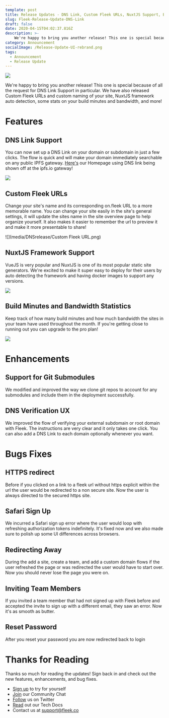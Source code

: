 ```yaml
---
template: post
title: Release Updates - DNS Link, Custom Fleek URLs, NuxtJS Support, Build and Bandwidth Stats and more!
slug: Fleek-Release-Update-DNS-Link
draft: false
date: 2020-04-15T04:02:37.816Z
description: >-
    We're happy to bring you another release! This one is special because of all the request for DNS Link Support in particular. We have also released Custom Fleek URLs and custom naming of your site, NuxtJS framework auto detection, some stats on your build minutes and bandwidth, and more!
category: Announcement
socialImage: /Release-Update-UI-rebrand.png
tags:
  - Announcement
  - Release Update
---
```


![](Release-Update-UI-rebrand.png)

We're happy to bring you another release! This one is special because of all the request for DNS Link Support in particular. We have also released Custom Fleek URLs and custom naming of your site, NuxtJS framework auto detection, some stats on your build minutes and bandwidth, and more!

# Features

## DNS Link Support

You can now set up a DNS Link on your domain or subdomain in just a few clicks. The flow is quick and will make your domain immediately searchable on any public IPFS gateway. [Here's](https://ipfs.io/ipns/fleek.co/) our Homepage using DNS link being shown off at the ipfs.io gateway!

![](media/DNSrelease/DNS.png)

## Custom Fleek URLs

Change your site's name and its corresponding on.fleek URL to a more memorable name. You can change your site easily in the site's general settings, it will update the sites name in the site overview page to help organize yourself. It also makes it easier to remember the url to preview it and make it more presentable to share!

![](media/DNSrelease/Custom Fleek URL.png)

## NuxtJS Framework Support

VueJS is very popular and NuxtJS is one of its most popular static site generators. We're excited to make it super easy to deploy for their users by auto detecting the framework and having docker images to support any versions.

![](media/DNSrelease/Nuxt.png)

## Build Minutes and Bandwidth Statistics 

Keep track of how many build minutes and how much bandwidth the sites in your team have used throughout the month. If you're getting close to running out you can upgrade to the pro plan!

![](media/DNSrelease/BuildBandwidth.png)

# Enhancements 


## Support for Git Submodules

We modified and improved the way we clone git repos to account for any submodules and include them in the deployment successfully.

## DNS Verification UX

We improved the flow of verifying your external subdomain or root domain with Fleek. The instructions are very clear and it only takes one click. You can also add a DNS Link to each domain optionally whenever you want.


# Bugs Fixes

## HTTPS redirect

Before if you clicked on a link to a fleek url without https explicit within the url the user would be redirected to a non secure site. Now the user is always directed to the secured https site.

## Safari Sign Up

We incurred a Safari sign up error where the user would loop with refreshing authorization tokens indefinitely. It's fixed now and we also made sure to polish up some UI differences across browsers.

## Redirecting Away

During the add a site, create a team, and add a custom domain flows if the user refreshed the page or was redirected the user would have to start over. Now you should never lose the page you were on.

## Inviting Team Members

If you invited a team member that had not signed up with Fleek before and accepted the invite to sign up with a different email, they saw an error. Now it's as smooth as butter. 

## Reset Password 

After you reset your password you are now redirected back to login 


# Thanks for Reading

Thanks so much for reading the updates! Sign back in and check out the new features, enhancements, and bug fixes.

* [Sign up](https://app.fleek.co) to try for yourself
* [Join](https://join.slack.com/t/fleek-public/shared_invite/zt-bxna7y1d-PbVdut4rgHt5jM6Zjg9g9A) our Community Chat
* [Follow](https://twitter.com/FleekHQ) us on Twitter
* [Read](https://docs.fleek.co/) out our Tech Docs
* Contact us at support@fleek.co 